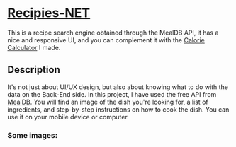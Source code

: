 # [Recipies-NET](https://jorgesarricolea.com/recipies-net)
This is a recipe search engine obtained through the MealDB API, it has a nice and responsive UI, and you can complement it with the [Calorie Calculator](https://jorgesarricolea.com/calorie-calculator) I made.

## Description
It's not just about UI/UX design, but also about knowing what to do with the data on the Back-End side. In this project, I have used the free API from [MealDB](https://www.themealdb.com/api.php). You will find an image of the dish you're looking for, a list of ingredients, and step-by-step instructions on how to cook the dish. You can use it on your mobile device or computer.

### Some images:
